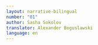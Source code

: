 ```yaml
---
layout: narrative-bilingual
number: "01"
author: Sasha Sokolov
translator: Alexander Boguslawski
language: en
---
```

